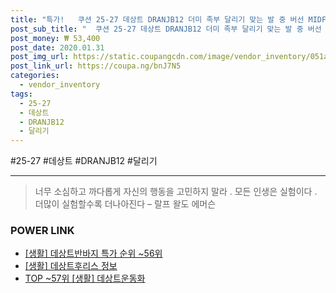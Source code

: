 ```yaml
--- 
title: "특가!   쿠션 25-27 데상트 DRANJB12 더미 족부 달리기 맞는 발 중 버선 MIDFOOT..." 
post_sub_title: "  쿠션 25-27 데상트 DRANJB12 더미 족부 달리기 맞는 발 중 버선 MIDFOOT 방취 항균 뒤꿈치 YL 양말" 
post_money: ₩ 53,400 
post_date: 2020.01.31 
post_img_url: https://static.coupangcdn.com/image/vendor_inventory/051a/1db901190acbfd2ba4030a9e3770b8b3a10883ebb82b340984606539f95c.jpg 
post_link_url: https://coupa.ng/bnJ7N5 
categories: 
  - vendor_inventory 
tags: 
  - 25-27 
  - 데상트 
  - DRANJB12 
  - 달리기 
--- 
```

  #25-27 #데상트 #DRANJB12 #달리기 
<hr> 

> 너무 소심하고 까다롭게 자신의 행동을 고민하지 말라 . 모든 인생은 실험이다 . 더많이 실험할수록 더나아진다  – 랄프 왈도 에머슨 


### POWER LINK

* <a href="https://blog.naver.com/sakai111/221783721365" target="_blank"> [생활] 데상트반바지 특가 순위 ~56위</a>
* <a href="https://blog.naver.com/fasyy4321/221766254874" target="_blank"> [생활] 데상트후리스 정보 </a>
* <a href="https://blog.naver.com/fasyy4321/221777232860" target="_blank"> TOP ~57위 [생활] 데상트운동화</a>
